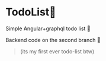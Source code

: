 # TodoList🐏

Simple Angular+graphql todo list 📖

Backend code on the second branch 🧩

> (its my first ever todo-list btw)
